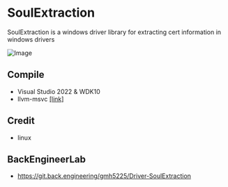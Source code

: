 # SoulExtraction
SoulExtraction is a windows driver library for extracting cert information in windows drivers

![Image](https://user-images.githubusercontent.com/13917777/218314197-c8537819-f311-4d76-9bf6-3ddae87409fe.png)


## Compile
- Visual Studio 2022 & WDK10
- llvm-msvc [[link]](https://github.com/NewWorldComingSoon/llvm-msvc-build)

## Credit
- linux

## BackEngineerLab
- https://git.back.engineering/gmh5225/Driver-SoulExtraction
